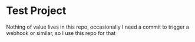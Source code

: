 Test Project
==============


Nothing of value lives in this repo, occasionally I need a commit to trigger a webhook or similar, so I use this repo for that
